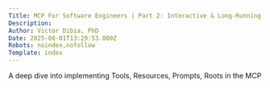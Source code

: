 ```yaml
---
Title: MCP For Software Engineers | Part 2: Interactive & Long-Running Tools (Progress streaming, User Input, Cancellation), Resources & Prompts
Description: 
Author: Victor Dibia, PhD
Date: 2025-08-01T13:29:53.000Z
Robots: noindex,nofollow
Template: index
---
```

A deep dive into implementing Tools, Resources, Prompts, Roots in the MCP
